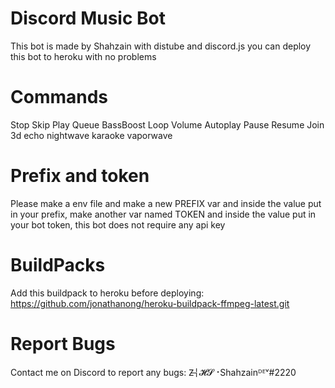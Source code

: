 # Discord Music Bot
This bot is made by Shahzain with distube and discord.js you can deploy this bot to heroku with no problems 
# Commands
Stop
Skip
Play
Queue
BassBoost
Loop
Volume
Autoplay
Pause
Resume
Join
3d
echo
nightwave
karaoke
vaporwave
# Prefix and token
Please make a env file and make a new PREFIX var and inside the value put in your prefix, make another var named TOKEN and inside the value put in your bot token, this bot does not require any api key
# BuildPacks
Add this buildpack to heroku before deploying: https://github.com/jonathanong/heroku-buildpack-ffmpeg-latest.git
# Report Bugs
Contact me on Discord to report any bugs: Z̶╎𝓗𝓢⠐Shahzainᴰᴱᵛ#2220